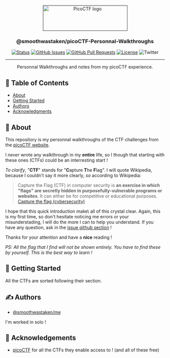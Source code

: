 <p align="center">
  <br>
  <a href="" rel="noopener">
 <img width=267px height=80px src="https://miro.medium.com/max/828/1*0FYnt8IngPu-OTy5CGjFZg.png" alt="PicoCTF logo"></a>
</p>

<h3 align="center">@smoothwastaken/picoCTF-Personnal-Walkthroughs</h3>

<div align="center">

[![Status](https://img.shields.io/badge/status-development-important.svg)]()
[![GitHub Issues](https://img.shields.io/github/issues/smoothwastaken/picoCTF-Personnal-Walkthroughs)](https://github.com/smoothwastaken/picoCTF-Personnal-Walkthroughs/issues)
[![GitHub Pull Requests](https://img.shields.io/github/issues-pr/smoothwastaken/picoCTF-Personnal-Walkthroughs)](https://github.com/smoothwastaken/picoCTF-Personnal-Walkthroughs/pulls)
[![License](https://img.shields.io/badge/license-MIT-blue.svg)](/LICENSE)
![Twitter](https://img.shields.io/twitter/follow/cleeryy?style=social)

</div>

---

<p align="center"> Personnal Walkthroughs and notes from my picoCTF experience.
    <br>
</p>

## 📝 Table of Contents

- [About](#about)
- [Getting Started](#getting_started)
- [Authors](#authors)
- [Acknowledgments](#acknowledgement)
<!-- - [Usage](#usage) -->
<!-- - [Todo](TODO.md) -->
<!-- - [Contributing](CONTRIBUTING.md) -->


## 🧐 About <a name = "about"></a>

This repository is my personnal walkthroughs of the CTF challenges from the [picoCTF website](https://picoctf.org/).

I _never_ wrote any walkthrough in my **entire** life, so I though that starting with these ones (CTFs) could be an interresting start !

*To clarify*, "**CTF**" stands for "**C**apture **T**he **F**lag". I will quote Wikipedia, because I couldn't say it more clearly, *so* according to Wikipedia:

>Capture the Flag (CTF) in computer security is **an exercise in which "flags" are secretly hidden in purposefully-vulnerable programs or websites**. It can either be for competitive or educational purposes.
[Capture the flag (cybersecurity)](https://en.wikipedia.org/wiki/Capture_the_flag_(cybersecurity)#:~:text=Capture%20the%20Flag%20(CTF)%20in,for%20competitive%20or%20educational%20purposes.)

I hope that this quick introduction make\ all of this crystal clear. Again, this is my first time, so don't hesitate noticing me errors or your misunderstading, I will do the more I can to help you understand. If you have any question, ask in the [issue github section](https://github.com/smoothwastaken/picoCTF-Personnal-Walkthroughs/issues?q=) !

Thanks for your attention and have a **nice** reading !

*PS: All the flag that I find will not be shown entirely. You have to find these by yourself. This is the best way to learn !*

## 🏁 Getting Started <a name = "getting_started"></a>

All the CTFs are sorted following their section.

<!-- ## 🔧 Contributors

See the [To do](TODO.md) for required features to work on.

Further information on how to contribute [Here](CONTRIBUTING.md). -->

<!-- ## 🎈 Usage <a name="usage"></a>

Formats from Reference managers can be converted into JSON and back. Using this approach, you are able to leverage the library to convert between other formats e.g. Bibtex to JSON to RIS behind the scenes.

See the documentation [here](https://devisle.netlify.com/) -->

<!-- ## 🚀 Deployment <a name = "deployment"></a>

We recommend storing your references in JSON format as it is highly compatible with NoSQL databases and Web Applications. -->

## ✍️ Authors <a name = "authors"></a>

- [@smoothwastaken/me](https://github.com/smoothwastaken)

I'm worked in solo !

## 🎉 Acknowledgements <a name = "acknowledgement"></a>

- [picoCTF](https://picoctf.org/) for all the CTFs they enable access to ! (and all of these free)